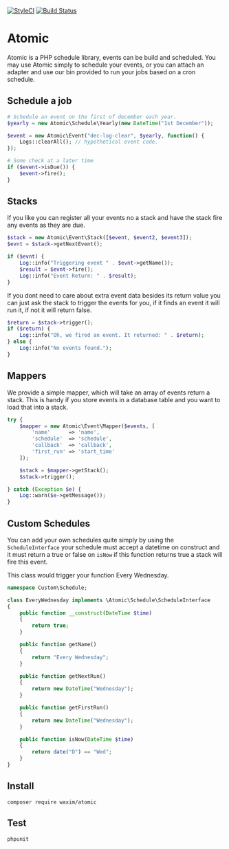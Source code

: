 [![StyleCI](https://styleci.io/repos/85839959/shield?branch=master)](https://styleci.io/repos/85839959) [![Build Status](https://travis-ci.org/waxim/Atomic.svg?branch=master)](https://travis-ci.org/waxim/Atomic)
# Atomic

Atomic is a PHP schedule library, events can be build and scheduled. You may use Atomic simply to schedule your events, or you can attach an adapter and use our bin provided to run your jobs based on a cron schedule.


## Schedule a job
```php
# Schedule an event on the first of december each year.
$yearly = new Atomic\Schedule\Yearly(new DateTime("1st December"));

$event = new Atomic\Event("dec-log-clear", $yearly, function() {
    Logs::clearAll(); // hypothetical event code.
});

# Some check at a later time
if ($event->isDue()) {
    $event->fire();
}
```

## Stacks
If you like you can register all your events no a stack and have the stack fire any events as they are due.

```php
$stack = new Atomic\Event\Stack([$event, $event2, $event3]);
$evnt = $stack->getNextEvent();

if ($evnt) {
    Log::info("Triggering event " . $evnt->getName());
    $result = $evnt->fire();
    Log::info("Event Return: " . $result);
}
```

If you dont need to care about extra event data besides its return value you can just ask the stack to trigger the events for you, if it finds an event it will run it, if not it will return false.

```php
$return = $stack->trigger();
if ($return) {
    Log::info("Oh, we fired an event. It returned: " . $return);
} else {
    Log::info("No events found.");
}
```

## Mappers
We provide a simple mapper, which will take an array of events return a stack. This is handy if you store events in a database table and you want to load that into a stack.

```php
try {
    $mapper = new Atomic\Event\Mapper($events, [
        'name'      => 'name',
        'schedule'  => 'schedule',
        'callback'  => 'callback',
        'first_run' => 'start_time'
    ]);

    $stack = $mapper->getStack();
    $stack->trigger();

} catch (Exception $e) {
    Log::warn($e->getMessage());
}
```

## Custom Schedules
You can add your own schedules quite simply by using the `ScheduleInterface` your schedule must accept a datetime on construct and it must return a true or false on `isNow` if this function returns true a stack will fire this event.

This class would trigger your function Every Wednesday.
```php
namespace Custom\Schedule;

class EveryWednesday implements \Atomic\Schedule\ScheduleInterface
{
    public function __construct(DateTime $time)
    {
        return true;
    }

    public function getName()
    {
        return "Every Wednesday";
    }

    public function getNextRun()
    {
        return new DateTime("Wednesday");
    }

    public function getFirstRun()
    {
        return new DateTime("Wednesday");
    }

    public function isNow(DateTime $time)
    {
        return date("D") == "Wed";
    }
}

```

## Install
```
composer require waxim/atomic
```

## Test
```
phpunit
```

